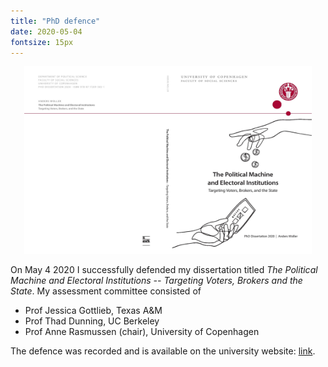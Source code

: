 ```yaml
---
title: "PhD defence"
date: 2020-05-04
fontsize: 15px
---
```



<p align="center">
  <img width="460" height="300" src="/images/frontpage.jpg">
</p>


On May 4 2020 I successfully defended my dissertation titled *The Political Machine and Electoral Institutions -- Targeting Voters, Brokers and the State*. My assessment committee consisted of
* Prof Jessica Gottlieb, Texas A&M
* Prof Thad Dunning, UC Berkeley
* Prof Anne Rasmussen (chair), University of Copenhagen

The defence was recorded and is available on the university website: [link](https://polsci.ku.dk/uddannelser/phd/forsvar/anders-woller-nielsen/).
